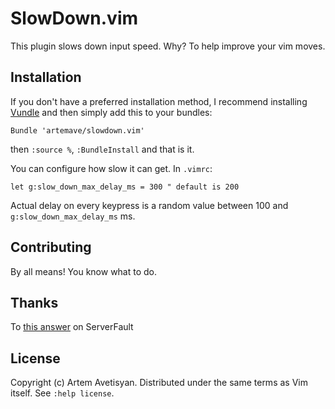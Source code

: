 SlowDown.vim
============

This plugin slows down input speed. Why? To help improve your vim moves.

Installation
------------

If you don't have a preferred installation method, I recommend installing [Vundle](https://github.com/gmarik/vundle) 
and then simply add this to your bundles:

    Bundle 'artemave/slowdown.vim'

then `:source %`, `:BundleInstall` and that is it.

You can configure how slow it can get. In `.vimrc`:

    let g:slow_down_max_delay_ms = 300 " default is 200

Actual delay on every keypress is a random value between 100 and `g:slow_down_max_delay_ms` ms.

Contributing
------------

By all means! You know what to do.

Thanks
------

To [this answer](http://superuser.com/questions/498115/limit-input-speed/498126#498126) on ServerFault

License
-------

Copyright (c) Artem Avetisyan.  Distributed under the same terms as Vim itself.
See `:help license`.
